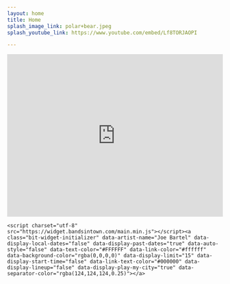 ```yaml
---
layout: home
title: Home
splash_image_link: polar+bear.jpeg
splash_youtube_link: https://www.youtube.com/embed/Lf8TORJAOPI

---
```

<div class="music-embeds">
    <iframe src="https://open.spotify.com/embed/album/2Dv8jJ02PbNmq0njWnmBuf" width="100%" height="380" frameborder="0" allowtransparency="true" allow="encrypted-media"></iframe>

    <script charset="utf-8" src="https://widget.bandsintown.com/main.min.js"></script><a class="bit-widget-initializer" data-artist-name="Joe Bartel" data-display-local-dates="false" data-display-past-dates="true" data-auto-style="false" data-text-color="#FFFFFF" data-link-color="#ffffff" data-background-color="rgba(0,0,0,0)" data-display-limit="15" data-display-start-time="false" data-link-text-color="#000000" data-display-lineup="false" data-display-play-my-city="true" data-separator-color="rgba(124,124,124,0.25)"></a>
</div>